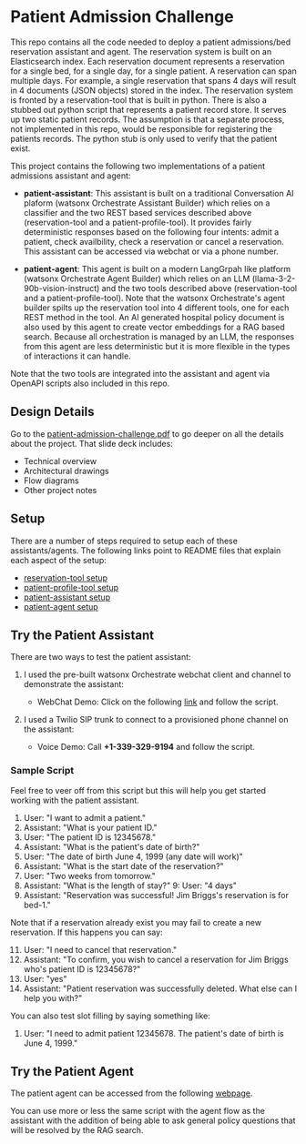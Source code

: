 # Patient Admission Challenge
This repo contains all the code needed to deploy a patient admissions/bed reservation assistant and agent. The reservation system is built on an Elasticsearch index. Each reservation document represents a reservation for a single bed, for a single day, for a single patient. A reservation can span multiple days. For example, a single reservation that spans 4 days will result in 4 documents (JSON objects) stored in the index. The reservation system is fronted by a reservation-tool that is built in python. There is also a stubbed out python script that represents a patient record store. It serves up two static patient records. The assumption is that a separate process, not implemented in this repo, would be responsible for registering the patients records. The python stub is only used to verify that the patient exist.

This project contains the following two implementations of a patient admissions assistant and agent:

- **patient-assistant**: This assistant is built on a traditional Conversation AI plaform (watsonx Orchestrate Assistant Builder) which relies on a classifier and the two REST based services described above (reservation-tool and a patient-profile-tool). It provides fairly deterministic responses based on the following four intents: admit a patient, check availbility, check a reservation or cancel a reservation. This assistant can be accessed via webchat or via a phone number.

- **patient-agent**: This agent is built on a modern LangGrpah like platform (watsonx Orchestrate Agent Builder) which relies on an LLM (llama-3-2-90b-vision-instruct) and the two tools described above (reservation-tool and a patient-profile-tool). Note that the watsonx Orchestrate's agent builder spilts up the reservation tool into 4 different tools, one for each REST method in the tool. An AI generated hospital policy document is also used by this agent to create vector embeddings for a RAG based search. Because all orchestration is managed by an LLM, the responses from this agent are less deterministic but it is more flexible in the types of interactions it can handle.

Note that the two tools are integrated into the assistant and agent via OpenAPI scripts also included in this repo.

## Design Details
Go to the [patient-admission-challenge.pdf](./patient-admission-challenge.pdf) to go deeper on all the details about the project. That slide deck includes:
- Technical overview
- Architectural drawings
- Flow diagrams
- Other project notes

## Setup
There are a number of steps required to setup each of these assistants/agents. The following links point to README files that explain each aspect of the setup:

- [reservation-tool setup](./reservation-tool/README.md)
- [patient-profile-tool setup](./patient-profile-tool/README.md)
- [patient-assistant setup](./patient-assistant/README.md)
- [patient-agent setup](./patient-agent/README.md)

## Try the Patient Assistant

There are two ways to test the patient assistant:

1. I used the pre-built watsonx Orchestrate webchat client and channel to demonstrate the assistant:

    - WebChat Demo: Click on the following [link](https://web-chat.global.assistant.watson.appdomain.cloud/preview.html?backgroundImageURL=https%3A%2F%2Fus-south.watson-orchestrate.cloud.ibm.com%2Fmfe_assistants%2Fpublic%2Fimages%2Fupx-4dd6daea-0f5d-4e88-91e3-fb58fc0290e6%3A%3A200d35c1-8665-46bb-9bd7-0c75586f256c&integrationID=cdcb6e0a-4b3e-4573-b8aa-3d3227390539&region=wxo-us-south&serviceInstanceID=4dd6daea-0f5d-4e88-91e3-fb58fc0290e6) and follow the script.

2. I used a Twilio SIP trunk to connect to a provisioned phone channel on the assistant:
    - Voice Demo: Call **+1-339-329-9194** and follow the script.

### Sample Script
Feel free to veer off from this script but this will help you get started working with the patient assistant. 

1. User: "I want to admit a patient."
2. Assistant: "What is your patient ID."
3. User: "The patient ID is 12345678."
4. Assistant: "What is the patient's date of birth?"
5. User: "The date of birth June 4, 1999 (any date will work)"
6. Assistant: "What is the start date of the reservation?"
7. User: "Two weeks from tomorrow."
8. Assistant: "What is the length of stay?"
9: User: "4 days"
10. Assistant: "Reservation was successful! Jim Briggs's reservation is for bed-1."

Note that if a reservation already exist you may fail to create a new reservation. If this happens you can say:

11. User: "I need to cancel that reservation."
12. Assistant: "To confirm, you wish to cancel a reservation for Jim Briggs who's patient ID is 12345678?"
13. User: "yes"
14. Assistant: "Patient reservation was successfully deleted. What else can I help you with?"

You can also test slot filling by saying something like:
1. User: "I need to admit patient 12345678. The patient's date of birth is June 4, 1999."

## Try the Patient Agent

The patient agent can be accessed from the following [webpage](https://bpulito.github.io/patient-admission-agent/patient-agent/patient-agent-homepage.html).

You can use more or less the same script with the agent flow as the assistant with the addition of being able to ask general policy questions that will be resolved by the RAG search.
